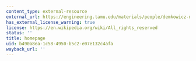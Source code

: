 ```yaml
---
content_type: external-resource
external_url: https://engineering.tamu.edu/materials/people/demkowicz-michael-j.html
has_external_license_warning: true
license: https://en.wikipedia.org/wiki/All_rights_reserved
status: ''
title: homepage
uid: b490a8ea-1c58-4950-b5c2-e07e132c4afa
wayback_url: ''
---
```

